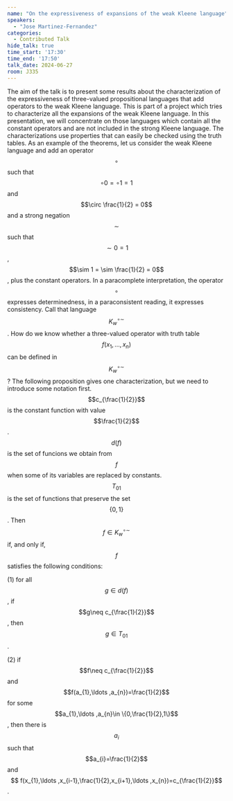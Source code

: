 ```yaml
---
name: "On the expressiveness of expansions of the weak Kleene language"
speakers:
  - "Jose Martinez-Fernandez"
categories:
  - Contributed Talk
hide_talk: true
time_start: '17:30'
time_end: '17:50'
talk_date: 2024-06-27
room: J335
---
```







The aim of the talk is to present some results about the characterization of the expressiveness of three-valued propositional languages that add operators to the weak Kleene language. This is part of a project which tries to characterize all the expansions of the weak Kleene language. In this presentation, we will concentrate on those languages which contain all the constant operators and are not included in the strong Kleene language. The characterizations use properties that can easily be checked using the truth tables. As an example of the theorems, let us consider the weak Kleene language and add an operator $$\circ$$ such that $$\circ 0= \circ 1 = 1$$ and $$\circ \frac{1}{2} = 0$$ and a strong negation $$\sim$$ such that $$\sim 0 = 1$$, $$\sim 1 = \sim \frac{1}{2} = 0$$, plus the constant operators. In a paracomplete interpretation, the operator $$\circ$$ expresses determinedness, in a paraconsistent reading, it expresses consistency. Call that language $$K_{w}^{\circ\sim}$$. How do we know whether a three-valued operator with truth table $$f(x_{1},\ldots,x_{n})$$ can be defined in $$K_{w}^{\circ\sim}$$? The following proposition gives one characterization, but we need to introduce some notation first. $$c_{\frac{1}{2}}$$ is the constant function with value $$\frac{1}{2}$$. $$d(f)$$ is the set of funcions we obtain from $$f$$ when some of its variables are replaced by constants. $$T_{01}$$ is the set of functions that preserve the set $$\left\{ 0,1\right\} $$. Then $$f\in K_{w}^{\circ\sim}$$ if, and only if, $$f$$ satisfies the following conditions:

(1) for all $$g\in d(f)$$, if $$g\neq c_{\frac{1}{2}}$$, then $$g\in T_{01}$$.

(2) if $$f\neq c_{\frac{1}{2}}$$ and $$f(a_{1},\ldots ,a_{n})=\frac{1}{2}$$ for some $$a_{1},\ldots
,a_{n}\in \{0,\frac{1}{2},1\}$$, then there is $$a_{i}$$ such that $$a_{i}=\frac{1}{2}$$ and $$
f(x_{1},\ldots ,x_{i-1},\frac{1}{2},x_{i+1},\ldots ,x_{n})=c_{\frac{1}{2}}$$.



















